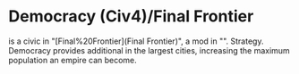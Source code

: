 # Democracy (Civ4)/Final Frontier

 is a civic in "[Final%20Frontier](Final Frontier)", a mod in "".
Strategy.
Democracy provides additional in the largest cities, increasing the maximum population an empire can become.